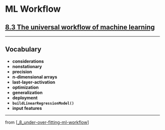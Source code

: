 # ML Workflow

## [**8.3** The universal workflow of machine learning](https://livebook.manning.com/book/deep-learning-with-javascript/chapter-8/78)

---

## **Vocabulary**

- **considerations**
- **nonstationary**
- **precision**
- **n-dimensional arrays**
- **last-layer-activation**
- **optimization**
- **generalization**
- **deployment**
- **`buildLinearRegressionModel()`**
- **input features**

---
from [[_8_under-over-fitting-ml-workflow]]

[//begin]: # "Autogenerated link references for markdown compatibility"
[_8_under-over-fitting-ml-workflow]: ../_8_under-over-fitting-ml-workflow.md "💧 Under Over Fitting ML Workflow"
[//end]: # "Autogenerated link references"